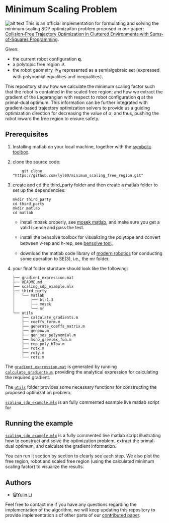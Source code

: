 # Minimum Scaling Problem 
![alt text](visualization.png)
This is an official implementation for formulating and solving the minimum scaling SDP optimizaiton problem proposed in our paper:
[Collision-Free Trajectory Optimization in Cluttered Environments with Sums-of-Squares Programming](https://arxiv.org/abs/2404.05242).

Given:
- the current robot configuration $\boldsymbol{q}$.
- a polytopic free region $\mathcal{Q}$.
- the robot geometry $\mathcal{W}_B$ represented as a semialgebraic set (expressed with polynomial equalities and inequalities).

This repository show how we calculate the minimum scaling factor such that the robot is contained in the scaled free region; and how we extract the gradient of the Lagarangian with respect to robot configuration $\boldsymbol{q}$ at the primal-dual optimum. This information can be further integrated with gradient-based trajectory optimization solvers to provide us a guiding optimization direction for decreasing the value of $\alpha$, and thus, pushing the robot inward the free region to ensure safety. 


## Prerequisites
1. Installing matlab on your local machine, together with the [symbolic toolbox](https://ww2.mathworks.cn/products/symbolic.html).
2. clone the source code:
    ```
        git clone "https://github.com/lyl00/minimum_scaling_free_region.git" 
    ```
3. create and cd the third_party folder and then create a matlab folder to set up the dependencies:
    ```
    mkdir third_party
    cd third_party
    mkdir matlab
    cd matlab
    ```

    - install mosek properly, see [mosek matlab](https://docs.mosek.com/10.1/toolbox/install-interface.html), and make sure you get a valid license and pass the test.

    - install the bensolve toolbox for visualizing the polytope and convert between v-rep and h-rep, see [bensolve tool](http://tools.bensolve.org/)。


    - download the matlab code library of [modern robotics](https://github.com/NxRLab/ModernRobotics/tree/master/packages/MATLAB) for conducting some operation to SE(3), i.e., the mr folder. 

4. your final folder sturcture should look like the following:
    ```
    ├── gradient_expression.mat
    ├── README.md
    ├── scaling_sdp_example.mlx
    ├── third_party
    │   └── matlab
    │       ├── bt-1.3
    │       ├── mosek
    │       └── mr
    └── utils
        ├── calculate_gradients.m
        ├── coeffs_term.m
        ├── generate_coeffs_matrix.m
        ├── genpow.m
        ├── gen_sos_polynomial.m
        ├── mono_grevlex_fun.m
        ├── rep_poly_bTow.m
        ├── rotx.m
        ├── roty.m
        └── rotz.m
    ```
The [`gradient_expression.mat`](utils/calculate_gradients.m) is generated by running [`calculate_gradients.m`](utils/calculate_gradients.m), providing the analytical expression for calculating the required gradient.

The [`utils`](utils) folder provides some necessary
functions for constructing the proposed optimization problem.

[`scaling_sdp_example.mlx`](scaling_sdp_example.mlx) is an fully commented example live matlab script for 
##  Running the example

[`scaling_sdp_example.mlx`](scaling_sdp_example.mlx) is a fully commented live matlab script illustrating how to construct and solve the optimization problem, extract the primal-dual optimum, and calculate the gradient information.

You can run it section by section to clearly see each step. We also plot the free region, robot and scaled free region (using the calculated minimum scaling factor) to visualize the results.


## Authors

- [@Yulin Li](yline@connect.ust.hk)

Feel free to contact me if you have any questions regarding the implementation of the algorithm, we will keep updating this repository to provide implementation s of other parts of our [contributed paper](https://arxiv.org/abs/2404.05242).

